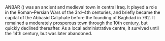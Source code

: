 ANBAR () was an ancient and medieval town in central Iraq. It played a role in the Roman–Persian Wars of the 3rd–4th centuries, and briefly became the capital of the Abbasid Caliphate before the founding of Baghdad in 762. It remained a moderately prosperous town through the 10th century, but quickly declined thereafter. As a local administrative centre, it survived until the 14th century, but was later abandoned.
